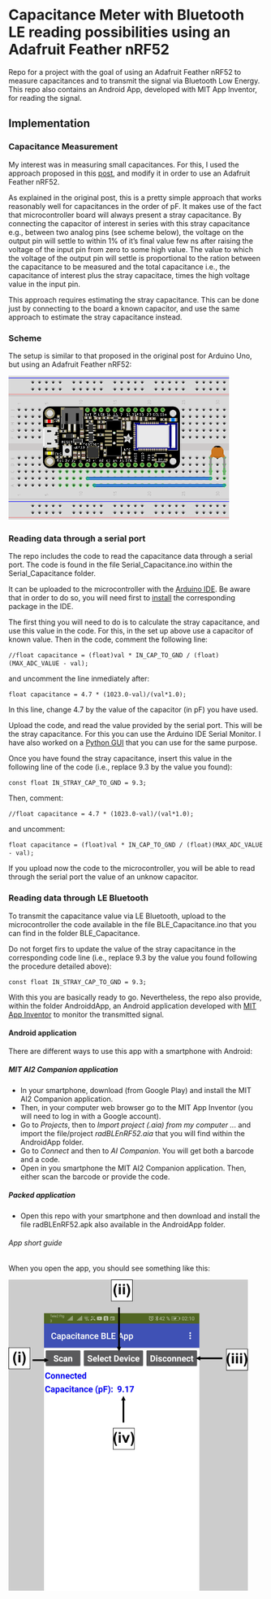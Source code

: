 # Capacitance Meter with Bluetooth LE reading possibilities using an Adafruit Feather nRF52

Repo for a project with the goal of using an Adafruit Feather nRF52 to measure capacitances and to transmit the signal via Bluetooth Low Energy.
This repo also contains an Android App, developed with MIT App Inventor, for reading the signal.

## Implementation

### Capacitance Measurement

My interest was in measuring small capacitances.
For this, I used the approach proposed in this [post](https://wordpress.codewrite.co.uk/pic/2014/01/21/cap-meter-with-arduino-uno/), 
and modify it in order to use an Adafruit Feather nRF52.

As explained in the original post, this is a pretty simple approach that works reasonably well for capacitances in the order of pF.
It makes use of the fact that microcontroller board will always present a stray capacitance.
By connecting the capacitor of interest in series with this stray capacitance e.g., between two analog pins (see scheme below), 
the voltage on the output pin will settle to within 1% of it’s final value few ns after raising the voltage of the input pin from zero to some high value. 
The value to which the voltage of the output pin will settle is proportional to the ration between the capacitance to be measured and the total capacitance i.e., the capacitance of interest plus the stray capacitace, times the high voltage value in the input pin.

This approach requires estimating the stray capacitance. This can be done just by connecting to the board a known capacitor, and use the same approach to estimate the stray capacitance instead.

### Scheme

The setup is similar to that proposed in the original post for Arduino Uno, but using an Adafruit Feather nRF52:

![scheme](AdafruitFeathernRF52CapacitanceMeter_bb.png)

### Reading data through a serial port

The repo includes the code to read the capacitance data through a serial port. The code is found in the file Serial_Capacitance.ino within the Serial_Capacitance folder.

It can be uploaded to the microcontroller with the [Arduino IDE](https://www.arduino.cc/en/Main/Software_). Be aware that in order to do so, you will need first to [install](https://learn.adafruit.com/bluefruit-nrf52-feather-learning-guide/arduino-bsp-setup) 
the corresponding package in the IDE.

The first thing you will need to do is to calculate the stray capacitance, and use this value in the code. For this, in the set up above use a capacitor of known value.
Then in the code, comment the following line:

```
//float capacitance = (float)val * IN_CAP_TO_GND / (float)(MAX_ADC_VALUE - val);
```

and uncomment the line inmediately after:

```
float capacitance = 4.7 * (1023.0-val)/(val*1.0);
```

In this line, change 4.7 by the value of the capacitor (in pF) you have used.

Upload the code, and read the value provided by the serial port. This will be the stray capacitance. For this you can use the Arduino IDE Serial Monitor. I have also worked on a [Python GUI](https://github.com/JSotres/serialReaderPython) 
that you can use for the same purpose.

Once you have found the stray capacitance, insert this value in the following line of the code (i.e., replace 9.3 by the value you found):

```
const float IN_STRAY_CAP_TO_GND = 9.3; 
```

Then, comment:

```
//float capacitance = 4.7 * (1023.0-val)/(val*1.0);
```

and uncomment:

```
float capacitance = (float)val * IN_CAP_TO_GND / (float)(MAX_ADC_VALUE - val);
```

If you upload now the code to the microcontroller, you will be able to read through the serial port the value of an unknow capacitor.

### Reading data through LE Bluetooth

To transmit the capacitance value via LE Bluetooth, upload to the microcontroller the code available in the file BLE_Capacitance.ino that you can find in the folder BLE_Capacitance.

Do not forget firs to update the value of the stray capacitance in the corresponding code line (i.e., replace 9.3 by the value you found following the procedure detailed above):

```
const float IN_STRAY_CAP_TO_GND = 9.3; 
```

With this you are basically ready to go. Nevertheless, the repo also provide, within the folder AndroiddApp, an Android application developed with [MIT App Inventor](https://appinventor.mit.edu/)
to monitor the transmitted signal. 

#### Android application

There are different ways to use this app with a smartphone with Android:

##### MIT AI2 Companion application

- In your smartphone, download (from Google Play) and install the MIT AI2 Companion application.
- Then, in your computer web browser go to the MIT App Inventor (you will need to log in with a Google account).
- Go to *Projects*, then to *Import project (.aia) from my computer ...* and import the file/project *radBLEnRF52.aia* that you will find within the AndroidApp folder.
- Go to *Connect* and then to *AI Companion*. You will get both a barcode and a code.
- Open in you smartphone the MIT AI2 Companion application. Then, either scan the barcode or provide the code.

##### Packed application

- Open this repo with your smartphone and then download and install the file radBLEnRF52.apk also available in the AndroidApp folder.

###### App short guide

When you open the app, you should see something like this:

![App](AppExplained.png)

